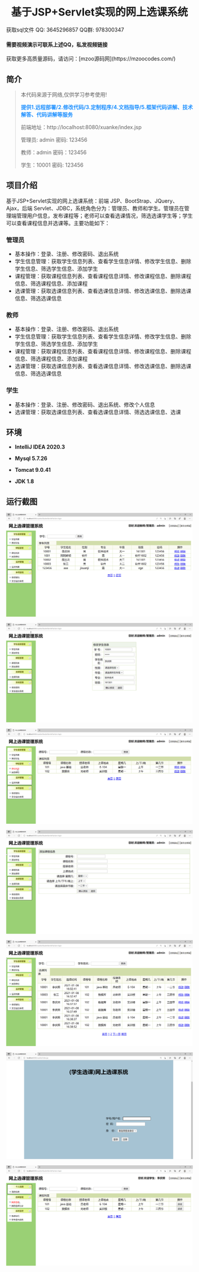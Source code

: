 <p><h1 align="center">基于JSP+Servlet实现的网上选课系统</h1></p>

<p> 获取sql文件 QQ: 3645296857 QQ群: 978300347 </p>
<h4> 需要视频演示可联系上述QQ，私发视频链接 </h4>
<p> 获取更多高质量源码，请访问：[mzoo源码网](https://mzoocodes.com/)</p>

## 简介

> 本代码来源于网络,仅供学习参考使用!
>
> <b style="color: dodgerblue"> 提供1.远程部署/2.修改代码/3.定制程序/4.文档指导/5.框架代码讲解、技术解答、代码讲解等服务 </b>
>
> 前端地址：http://localhost:8080/xuanke/index.jsp
>
> 管理员: admin 密码: 123456
> 
> 教师：admin 密码：123456
> 
> 学生：10001 密码: 123456

## 项目介绍

基于JSP+Servlet实现的网上选课系统：前端 JSP、BootStrap、JQuery、Ajax，后端 Servlet、JDBC，系统角色分为：管理员、教师和学生。管理员在管理端管理用户信息，发布课程等；老师可以查看选课情况，筛选选课学生等；学生可以查看课程信息并选课等。主要功能如下：

### 管理员

- 基本操作：登录、注册、修改密码、退出系统
- 学生信息管理：获取学生信息列表、查看学生信息详情、修改学生信息、删除学生信息、筛选学生信息、添加学生
- 课程管理：获取课程信息列表、查看课程信息详情、修改课程信息、删除课程信息、筛选课程信息、添加课程
- 选课管理：获取选课信息列表、查看选课信息详情、修改选课信息、删除选课信息、筛选选课信息

### 教师

- 基本操作：登录、注册、修改密码、退出系统
- 学生信息管理：获取学生信息列表、查看学生信息详情、修改学生信息、删除学生信息、筛选学生信息、添加学生
- 课程管理：获取课程信息列表、查看课程信息详情、修改课程信息、删除课程信息、筛选课程信息、添加课程
- 选课管理：获取选课信息列表、查看选课信息详情、修改选课信息、删除选课信息、筛选选课信息

### 学生

- 基本操作：登录、注册、修改密码、退出系统、修改个人信息
- 选课管理：获取选课信息列表、查看选课信息详情、筛选选课信息、选课

## 环境

- <b>IntelliJ IDEA 2020.3</b>

- <b>Mysql 5.7.26</b>

- <b>Tomcat 9.0.41</b>

- <b>JDK 1.8</b>


## 运行截图
![](screenshot/1.png)

![](screenshot/2.png)

![](screenshot/3.png)

![](screenshot/4.png)

![](screenshot/5.png)

![](screenshot/6.png)

![](screenshot/7.png)
